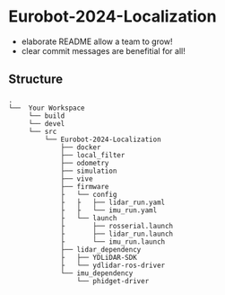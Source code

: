# Eurobot-2024-Localization

- elaborate README allow a team to grow!
- clear commit messages are benefitial for all!

## Structure
```
.
└──  Your Workspace
     └── build
     └── devel
     └── src
         └── Eurobot-2024-Localization
             ├── docker
             ├── local_filter
             ├── odometry
             ├── simulation
             ├── vive
             ├── firmware
             ├   └── config
             ├   ├   ├── lidar_run.yaml
             ├   ├   └── imu_run.yaml
             ├   └── launch
             ├       ├── rosserial.launch
             ├       ├── lidar_run.launch
             ├       └── imu_run.launch
             ├── lidar_dependency
             ├   ├── YDLiDAR-SDK
             ├   └── ydlidar-ros-driver
             └── imu_dependency
                 └── phidget-driver
```

